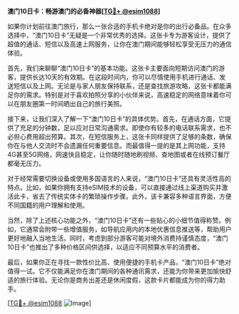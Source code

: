 **澳门10日卡：畅游澳门的必备神器[[TG💪+ @esim1088](https://t.me/s/esim1088)]**

如果你计划前往澳门旅行，那么一张合适的手机卡绝对是你的出行必备品。在众多选择中，“澳门10日卡”无疑是一个非常优秀的选择。这张卡专为游客设计，提供了超值的通话、短信以及高速上网服务，让你在澳门期间能够轻松享受无压力的通信体验。

首先，我们来聊聊“澳门10日卡”的基本功能。这张卡主要面向短期访问澳门的游客，提供长达10天的有效期。在这段时间内，你可以尽情使用手机进行通话、发送短信以及上网。无论是与家人朋友保持联系，还是查找旅游攻略，这张卡都能满足你的需求。特别是对于喜欢拍照分享的小伙伴来说，高速稳定的网络意味着你可以在朋友圈第一时间晒出自己的旅行美照。

接下来，让我们深入了解一下“澳门10日卡”的具体优势。首先，在通话方面，它提供了充足的分钟数，足以应对日常沟通需求。即使你有较多的电话联系需求，也不必担心费用超出预算。其次，在短信服务上，这张卡同样提供了足够的条数，确保你在与他人交流时不会遗漏任何重要信息。而最值得一提的是其上网功能，支持4G甚至5G网络，网速快且稳定，让你随时随地刷视频、查地图或者在线预订餐厅都毫无压力。

对于经常需要切换设备或使用多国语言的人来说，“澳门10日卡”还具有灵活性高的特点。比如，如果你拥有支持eSIM技术的设备，可以直接通过线上渠道购买并激活此卡，省去了传统实体卡的繁琐操作步骤。此外，该卡兼容多种语言界面，方便不同国籍的用户理解和使用。

当然，除了上述核心功能之外，“澳门10日卡”还有一些贴心的小细节值得称赞。例如，它通常会附带一些增值服务，如导航应用内的本地优惠信息推送等，帮助用户更好地融入当地生活。同时，考虑到部分游客可能对境外消费持谨慎态度，“澳门10日卡”也推出了多种价格区间供选择，以适应不同预算水平的消费者。

最后，如果你正在寻找一款性价比高、使用便捷的手机卡产品，“澳门10日卡”绝对值得一试。它不仅能满足你在澳门期间的各种通讯需求，还能为你带来更加愉快舒适的旅行体验。无论你是商务出差还是休闲度假，这款卡片都能成为你的得力助手。

[[TG💪+ @esim1088](https://t.me/s/esim1088) ![Image](https://i.postimg.cc/4NQfJmqS/Snipaste-2025-05-13-00-14-12.png)]